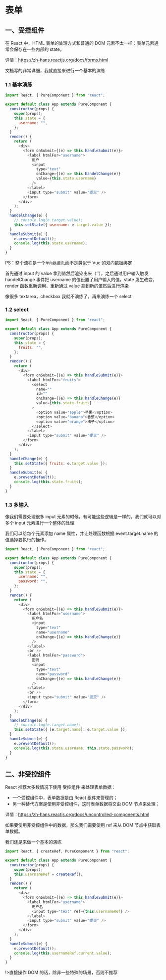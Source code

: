 # 表单

## 一、受控组件

在 React 中，HTML 表单的处理方式和普通的 DOM 元素不太一样：表单元素通常会保存在一些内部的 state。

详情：https://zh-hans.reactjs.org/docs/forms.html

文档写的非常详细，我就直接来进行一个基本的演练

### 1.1 基本演练

```js
import React, { PureComponent } from "react";

export default class App extends PureComponent {
  constructor(props) {
    super(props);
    this.state = {
      username: "",
    };
  }
  render() {
    return (
      <div>
        <form onSubmit={(e) => this.handleSubmit(e)}>
          <label htmlFor="username">
            用户
            <input
              type="text"
              onChange={(e) => this.handelChange(e)}
              value={this.state.username}
            />
          </label>
          <input type="submit" value="提交" />
        </form>
      </div>
    );
  }
  handelChange(e) {
    // console.log(e.target.value);
    this.setState({ username: e.target.value });
  }
  handleSubmit(e) {
    e.preventDefault();
    console.log(this.state.username);
  }
}
```

PS：整个流程是一个`单向数据流`,而不是类似于 Vue 的双向数据绑定

首先通过 input 的 value 拿到值然后渲染出来（‘’），之后通过用户输入触发 handelChange 事件把 username 的值设置了用户输入的值，state 发生改变，render 函数重新调用，重新通过 value 拿到新的值然后进行渲染

像很多 textarea，checkbox 我就不演练了，再来演练一个 select

### 1.2 select

```js
import React, { PureComponent } from "react";

export default class App extends PureComponent {
  constructor(props) {
    super(props);
    this.state = {
      fruits: "",
    };
  }
  render() {
    return (
      <div>
        <form onSubmit={(e) => this.handleSubmit(e)}>
          <label htmlFor="fruits">
            <select
              name=""
              id=""
              onChange={(e) => this.handleChange(e)}
              value={this.state.fruits}
            >
              <option value="apple">苹果</option>
              <option value="banana">香蕉</option>
              <option value="orange">橘子</option>
            </select>
          </label>
          <input type="submit" value="提交" />
        </form>
      </div>
    );
  }
  handleChange(e) {
    this.setState({ fruits: e.target.value });
  }
  handleSubmit(e) {
    e.preventDefault();
    console.log(this.state.fruits);
  }
}
```

### 1.3 多输入

像我们需要处理很多 input 元素的时候，有可能这些逻辑是一样的，我们就可以对多个 input 元素进行一个整体的处理

我们可以给每个元素添加 name 属性，并让处理函数根据 event.target.name 的值选择要执行的操作。

```js
import React, { PureComponent } from "react";

export default class App extends PureComponent {
  constructor(props) {
    super(props);
    this.state = {
      username: "",
      password: "",
    };
  }
  render() {
    return (
      <div>
        <form onSubmit={(e) => this.handleSubmit(e)}>
          <label htmlFor="username">
            用户名
            <input
              type="text"
              name="username"
              onChange={(e) => this.handleChange(e)}
            />
          </label>
          <br />
          <label htmlFor="password">
            密码
            <input
              type="text"
              name="password"
              onChange={(e) => this.handleChange(e)}
            />
          </label>
          <br />
          <input type="submit" value="提交" />
        </form>
      </div>
    );
  }
  handleChange(e) {
    // console.log(e.target.name);
    this.setState({ [e.target.name]: e.target.value });
  }
  handleSubmit(e) {
    e.preventDefault();
    console.log(this.state.username, this.state.password);
  }
}
```

## 二、非受控组件

React 推荐大多数情况下使用 受控组件 来处理表单数据：

- 一个受控组件中，表单数据是由 React 组件来管理的；
- 另一种替代方案是使用非受控组件，这时表单数据将交由 DOM 节点来处理；

详情：https://zh-hans.reactjs.org/docs/uncontrolled-components.html

如果要使用非受控组件中的数据，那么我们需要使用 ref 来从 DOM 节点中获取表单数据。

我们还是来做一个基本的演练

```js
import React, { createRef, PureComponent } from "react";

export default class App extends PureComponent {
  constructor(props) {
    super(props);
    this.usernameRef = createRef();
  }
  render() {
    return (
      <div>
        <form onSubmit={(e) => this.handleSubmit(e)}>
          <label htmlFor="username">
            用户名
            <input type="text" ref={this.usernameRef} />
          </label>
          <input type="submit" value="提交" />
        </form>
      </div>
    );
  }
  handleSubmit(e) {
    e.preventDefault();
    console.log(this.usernameRef.current.value);
  }
}
```

!>直接操作 DOM 的话，除非一些特殊的场景，否则不推荐
